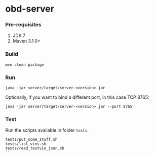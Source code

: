 obd-server
==========

### Pre-requisites ###

1. JDK 7
2. Maven 3.1.0+

### Build ###

```
mvn clean package
```

### Run ###

```
java -jar server/target/server-<version>.jar
```

Optionally, if you want to bind a different port, in this case TCP 8765:

```
java -jar server/target/server-<version>.jar --port 8765
```

### Test ###

Run the scripts available in folder ```tests```.

```
tests/put_some_stuff.sh
tests/list_vins.sh
tests/read_testvin_json.sh
``